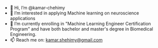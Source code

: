 - 👋 Hi, I’m @kamar-chehimy
- 👀 I’m interested in applying Machine learning on neuroscience applications
- 🌱 I’m currently enrolling in "Machine Learning Engineer Certification Program" and have both bachelor and master's degree in Biomedical Engineering.
- 📫 Reach me on: kamar.shehimy@gmail.com

<!---
kamar-chehimy/kamar-chehimy is a ✨ special ✨ repository because its `README.md` (this file) appears on your GitHub profile.
You can click the Preview link to take a look at your changes.
--->
